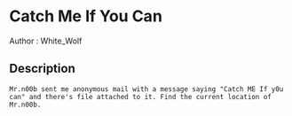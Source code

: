 # Catch Me If You Can

Author : White_Wolf

## Description

```
Mr.n00b sent me anonymous mail with a message saying "Catch ME If y0u can" and there's file attached to it. Find the current location of Mr.n00b.
```
